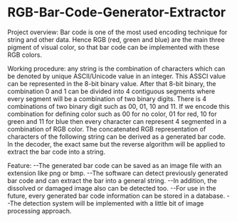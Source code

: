 # RGB-Bar-Code-Generator-Extractor
Project overview:    Bar code is one of the most used encoding technique for string and other data. Hence RGB (red, green and blue) are the main three pigment of visual color, so that bar code can be implemented with these RGB colors.

Working procedure:   any string is the combination of characters which can be denoted by unique ASCII/Unicode value in an integer. This ASSCI value can be represented in the 8-bit binary value.  After that 8-bit binary, the combination  0 and 1 can be divided into 4 contiguous segments where every segment will be a combination of two binary digits.  There is 4 combinations of two binary digit such as 00, 01, 10 and 11. If we encode this combination for defining color such as  00 for no color,  01 for red, 10 for green and 11 for blue then every character can represent 4 segmented in a combination of RGB color. The concatenated RGB representation of characters of the following string can be derived as a generated bar code. 
    In the decoder, the exact same but the reverse algorithm will be applied to extract the bar code into a string.

Feature: 
--The generated bar code can be saved as an image file with an extension like png or bmp.
--The software can detect previously generated bar code and can extract the bar into a general string.
--In addition, the dissolved or damaged image also can be detected too.
--For use in the future, every generated bar code information can be stored in a database.
--The detection system will be implemented with a little bit of image processing approach.
